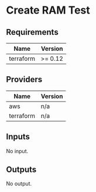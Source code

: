 # Create RAM Test


<!-- BEGIN TFDOCS -->
## Requirements

| Name | Version |
|------|---------|
| terraform | >= 0.12 |

## Providers

| Name | Version |
|------|---------|
| aws | n/a |
| terraform | n/a |

## Inputs

No input.

## Outputs

No output.

<!-- END TFDOCS -->
